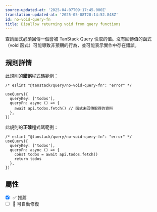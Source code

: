```yaml
---
source-updated-at: '2025-04-07T09:17:45.000Z'
translation-updated-at: '2025-05-08T20:14:52.848Z'
id: no-void-query-fn
title: Disallow returning void from query functions
---
```


查詢函式必須回傳一個會被 TanStack Query 快取的值。沒有回傳值的函式（void 函式）可能導致非預期的行為，並可能表示實作中存在錯誤。

## 規則詳情

此規則的**錯誤**程式碼範例：

```tsx
/* eslint "@tanstack/query/no-void-query-fn": "error" */

useQuery({
  queryKey: ['todos'],
  queryFn: async () => {
    await api.todos.fetch() // 函式未回傳取得的資料
  },
})
```

此規則的**正確**程式碼範例：

```tsx
/* eslint "@tanstack/query/no-void-query-fn": "error" */
useQuery({
  queryKey: ['todos'],
  queryFn: async () => {
    const todos = await api.todos.fetch()
    return todos
  },
})
```

## 屬性

- [x] ✅ 推薦
- [ ] 🔧 可自動修復
